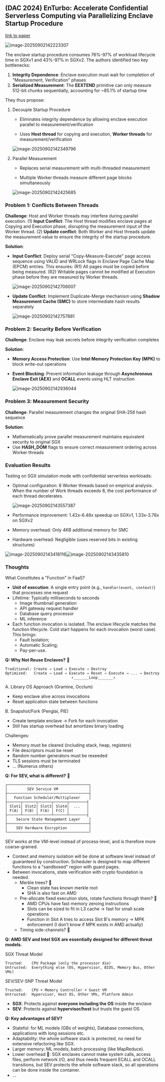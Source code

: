 ## (DAC 2024) EnTurbo: Accelerate Confidential Serverless Computing via Parallelizing Enclave Startup Procedure

[link to paper](https://dl.acm.org/doi/10.1145/3649329.3658492)

![image-20250902142223307](./assets/image-20250902142223307.png)

The enclave startup procedure consumes 76%-97% of workload lifecycle time in SGXv1 and 43%-97% in SGXv2. The authors identified two key bottlenecks:

1. **Integrity Dependence**: Enclave execution must wait for completion of "Measurement, Verification" phases
2. **Serialized Measurement**: The **EEXTEND** primitive can only measure 512-bit chunks sequentially, accounting for ~85.1% of startup time

They thus propose:

1. Decouple Startup Procedure

   - Eliminates integrity dependence by allowing enclave execution parallel to measurement/verification

   - Uses **Host thread** for copying and execution, **Worker threads** for measurement/verification

   ![image-20250902142349796](./assets/image-20250902142349796.png)

2. Parallel Measurement

   - Replaces serial measurement with multi-threaded measurement

   - Multiple Worker threads measure different page blocks simultaneously

   ![image-20250902142425685](./assets/image-20250902142425685.png)

### Problem 1: Conflicts Between Threads

**Challenge**: Host and Worker threads may interfere during parallel execution. (1) **Input Conflict**: The Host thread modifies enclave pages at Copying and Execution phase, disrupting the measurement input of the Worker thread. (2) **Update conflict**: Both Worker and Host threads update the measurement value to ensure the integrity of the startup procedure.

**Solution**:

- **Input Conflict**: Deploy serial "Copy-Measure-Execute" page access sequence using VALID and WRLock flags in Enclave Page Cache Map (EPCM) entries. This ensures: (R1) All pages must be copied before being measured. (R2) Writable pages cannot be modified at Execution phase before they are measured by Worker threads.

  ![image-20250902142706007](./assets/image-20250902142706007.png)

- **Update Conflict**: Implement Duplicate-Merge mechanism using **Shadow Measurement Cache (SMC)** to store intermediate hash results separately

  ![image-20250902142757881](./assets/image-20250902142757881.png)

### Problem 2: Security Before Verification

**Challenge**: Enclave may leak secrets before integrity verification completes

**Solution**:

- **Memory Access Protection**: Use **Intel Memory Protection Key (MPK)** to block write-out operations

- **Event Blocking**: Prevent information leakage through **Asynchronous Enclave Exit (AEX)** and **OCALL** events using HLT instruction

  ![image-20250902142936044](./assets/image-20250902142936044.png)

### Problem 3: Measurement Security

**Challenge**: Parallel measurement changes the original SHA-256 hash sequence

**Solution**:

- Mathematically prove parallel measurement maintains equivalent security to original SGX
- Use **HASH_DOM** flags to ensure correct measurement ordering across Worker threads

### Evaluation Results

Testing on SGX simulation mode with confidential serverless workloads:

- Optimal configuration: 8 Worker threads based on empirical analysis. When the number of Work threads exceeds 8, the cost performance of each thread decelerates.

  ![image-20250902143557387](./assets/image-20250902143557387.png)

- Performance improvement: 1.42x-6.48x speedup on SGXv1, 1.33x-3.76x on SGXv2

- Memory overhead: Only 4KB additional memory for SMC

- Hardware overhead: Negligible (uses reserved bits in existing structures)

![image-20250902143418116](./assets/image-20250902143418116.png)![image-20250902143435810](./assets/image-20250902143435810.png)

### Thoughts

What Constitutes a "Function" in FaaS?

- **Unit of execution**: A single entry point (e.g., `handler(event, context)`) that processes one request
- Lifetime: Typically milliseconds to seconds
  - Image thumbnail generation
  - API gateway request handler
  - Database query processor
  - ML inference
- Each function invocation is isolated. The enclave lifecycle matches the function lifecycle. Cold start happens for each invocation (worst case). This brings:
  - Fault Isolation;
  - Automatic Scaling;
  - Pay-per-use.

**Q: Why Not Reuse Enclaves?** 🤔 

```
Traditional: Create → Load → Execute → Destroy
Optimized:   Create → Load → Execute → Reset → Execute → ... → Destroy
                              ↑_______Loop_______↑
```

A. Library OS Approach (Gramine, Occlum)

- Keep enclave alive across invocations
- Reset application state between functions

B. Snapshot/Fork (Penglai, PIE)

- Create template enclave -> Fork for each invocation
- Still has startup overhead but amortizes binary loading

Challenges:

- Memory must be cleared (including stack, heap, registers)
- File descriptors must be reset
- Random number generators must be reseeded
- TLS sessions must be terminated
- ... (Numerus others)

**Q: For SEV, what is different?** 🤔

```
┌─────────────────────────────────────┐
│         SEV Service VM              │
├─────────────────────────────────────┤
│   Function Scheduler/Multiplexer    │
├──────┬──────┬──────┬──────┬────────┤
│ Slot1│ Slot2│ Slot3│ Slot4│  ...   │
│ F(A) │ F(B) │ F(A) │ F(C) │        │
├──────┴──────┴──────┴──────┴────────┤
│    Secure State Management Layer    │
├─────────────────────────────────────┤
│    SEV Hardware Encryption          │
└─────────────────────────────────────┘
```

SEV works at the VM-level instead of process-level, and is therefore more coarse-grained.

- Context and memory isolation will be done at software level instead of guaranteed by construction. Scheduler is designed to map different functions to a "sandboxed" region with guard pages.
- Between invocations, state verification with crypto foundation is needed.
  - Merkle trees? 🤔
    - Clean state has known merkle root
    - SHA is also fast on AMD
  - Pre-allocate fixed execution slots, rotate functions through them? 🤔
    - AMD CPUs have fast memory zeroing instructions
    - Slots can be sized to fit in L3 cache -> fast for small scale operations
    - Function in Slot A tries to access Slot B's memory -> MPK enforcement (I don't know if MPK exists in AMD actually)
  - Timing side-channels? 🤔

**Q: AMD SEV and Intel SGX are essentially designed for different threat models.**

SGX Threat Model

```
Trusted:    CPU Package (only the processor die)
Untrusted:  Everything else (OS, Hypervisor, BIOS, Memory Bus, Other VMs)
```

SEV/SEV-SNP Threat Model

```
Trusted:    CPU + Memory Controller + Guest VM
Untrusted:  Hypervisor, Host OS, Other VMs, Platform Admin
```

- **SGX**: Protects against **everyone including the OS** inside the enclave
- **SEV**: Protects against **hypervisor/host** but trusts the guest OS

**Q: Key advantages of SEV?**

- Stateful: for ML models (GBs of weights), Database connections, applications with long sessions etc.
- Adaptability: the whole software stack is protected, no need for extensive refactoring like SGX.
- Larger memory: ML models, batch processing (like MapReduce).
- Lower overhead 🤔: SGX enclaves cannot make system calls, access files, perform network I/O, and thus needs frequent ECALL and OCALL transitions, but SEV protects the whole software stack, so all operations can be done inside the container.
- ...